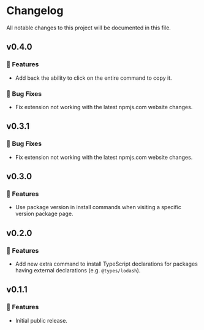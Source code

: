 # Changelog

All notable changes to this project will be documented in this file.

## v0.4.0

### 🚀 Features

- Add back the ability to click on the entire command to copy it.

### 🐞 Bug Fixes

- Fix extension not working with the latest npmjs.com website changes.

## v0.3.1

### 🐞 Bug Fixes

- Fix extension not working with the latest npmjs.com website changes.

## v0.3.0

### 🚀 Features

- Use package version in install commands when visiting a specific version package page.

## v0.2.0

### 🚀 Features

- Add new extra command to install TypeScript declarations for packages having external declarations (e.g. `@types/lodash`).

## v0.1.1

### 🚀 Features

- Initial public release.
